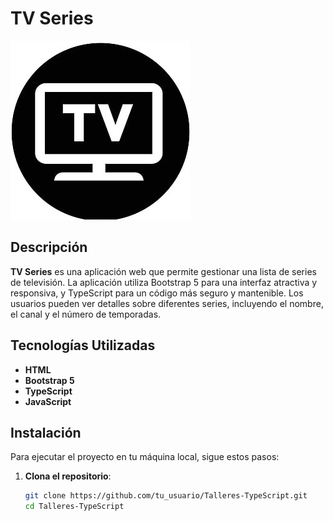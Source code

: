 # TV Series

![TV Series Logo](src/images/Logo.jpg) <!-- Opcional: puedes incluir un logo de tu proyecto -->

## Descripción

**TV Series** es una aplicación web que permite gestionar una lista de series de televisión. La aplicación utiliza Bootstrap 5 para una interfaz atractiva y responsiva, y TypeScript para un código más seguro y mantenible. Los usuarios pueden ver detalles sobre diferentes series, incluyendo el nombre, el canal y el número de temporadas.

## Tecnologías Utilizadas

- **HTML**
- **Bootstrap 5**
- **TypeScript**
- **JavaScript**

## Instalación

Para ejecutar el proyecto en tu máquina local, sigue estos pasos:

1. **Clona el repositorio**:

   ```bash
   git clone https://github.com/tu_usuario/Talleres-TypeScript.git
   cd Talleres-TypeScript
